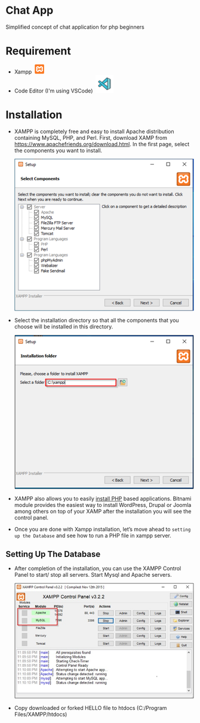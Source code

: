 # Chat App 
Simplified concept of chat application for php beginners

# Requirement

- Xampp &nbsp;<img src="https://github.com/Howdy-admoll/Howdy-admoll/blob/main/images/xammp.png" alt="xampp" width="25" height="25"/>
- Code Editor (I'm using VSCode) &nbsp;<img src="https://github.com/Howdy-admoll/Howdy-admoll/blob/main/images/vscode.png" alt="VsCode" width="48" height="48"/>

# Installation

- XAMPP is completely free and easy to install Apache distribution containing MySQL, PHP, and Perl. First, download XAMP from https://www.apachefriends.org/download.html. In the first page, select the components you want to install. <p align="center">
<img src="https://github.com/Howdy-admoll/Howdy-admoll/blob/main/images/runXampp.png" alt="setup" width="auto" height="auto"/></p>

- Select the installation directory so that all the components that you choose will be installed in this directory. <p align="center">
<img src="https://github.com/Howdy-admoll/Howdy-admoll/blob/main/images/instXampp.png" alt="install" width="auto" height="auto"/></p>

- XAMPP also allows you to easily [install PHP](https://github.com/Howdy-admoll/Hello) based applications. Bitnami module provides the easiest way to install WordPress, Drupal or Joomla among others on top of your XAMP after the installation you will see the control panel.

- Once you are done with Xampp installation, let’s move ahead to ```setting up the Database``` and see how to run a PHP file in xampp server.

## Setting Up The Database 

- After completion of the installation, you can use the XAMPP Control Panel to start/ stop all servers. Start Mysql and Apache servers. <p align="center">
<img src="https://github.com/Howdy-admoll/Howdy-admoll/blob/main/images/strtXampp.jpg" alt="start" width="auto" height="auto"/></p>

- Copy downloaded or forked HELLO file to htdocs (C:/Program Files/XAMPP/htdocs)

